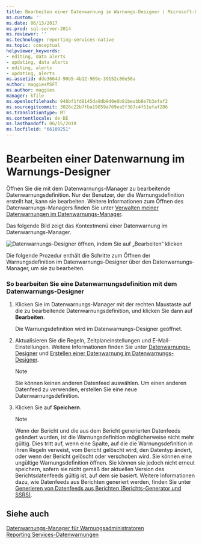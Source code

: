 ```yaml
---
title: Bearbeiten einer Datenwarnung im Warnungs-Designer | Microsoft-Dokumentation
ms.custom: ''
ms.date: 06/13/2017
ms.prod: sql-server-2014
ms.reviewer: ''
ms.technology: reporting-services-native
ms.topic: conceptual
helpviewer_keywords:
- editing, data alerts
- updating, data alerts
- editing, alerts
- updating, alerts
ms.assetid: dde3664d-90b5-4b12-969e-39152c86e58a
author: maggiesMSFT
ms.author: maggies
manager: kfile
ms.openlocfilehash: 948bf1fd8145da9db9d0e0b81beabb8e7b3efaf2
ms.sourcegitcommit: 3026c22b7fba19059a769ea5f367c4f51efaf286
ms.translationtype: MT
ms.contentlocale: de-DE
ms.lasthandoff: 06/15/2019
ms.locfileid: "66109251"
---
```

# <a name="edit-a-data-alert-in-alert-designer"></a>Bearbeiten einer Datenwarnung im Warnungs-Designer
  Öffnen Sie die mit dem Datenwarnungs-Manager zu bearbeitende Datenwarnungsdefinition. Nur der Benutzer, der die Warnungsdefinition erstellt hat, kann sie bearbeiten. Weitere Informationen zum Öffnen des Datenwarnungs-Managers finden Sie unter [Verwalten meiner Datenwarnungen im Datenwarnungs-Manager](manage-my-data-alerts-in-data-alert-manager.md).  
  
 Das folgende Bild zeigt das Kontextmenü einer Datenwarnung im Datenwarnungs-Manager.  
  
 ![Datenwarnungs-Designer öffnen, indem Sie auf „Bearbeiten“ klicken](media/rs-alertmanageriwopendesigner.gif "Open Data Alert Designer by clicking Edit")  
  
 Die folgende Prozedur enthält die Schritte zum Öffnen der Warnungsdefinition im Datenwarnungs-Designer über den Datenwarnungs-Manager, um sie zu bearbeiten.  
  
### <a name="to-edit-a-data-alert-definition-in-data-alert-designer"></a>So bearbeiten Sie eine Datenwarnungsdefinition mit dem Datenwarnungs-Designer  
  
1.  Klicken Sie im Datenwarnungs-Manager mit der rechten Maustaste auf die zu bearbeitende Datenwarnungsdefinition, und klicken Sie dann auf **Bearbeiten**.  
  
     Die Warnungsdefinition wird im Datenwarnungs-Designer geöffnet.  
  
2.  Aktualisieren Sie die Regeln, Zeitplaneinstellungen und E-Mail-Einstellungen. Weitere Informationen finden Sie unter [Datenwarnungs-Designer](../../2014/reporting-services/data-alert-designer.md) und [Erstellen einer Datenwarnung im Datenwarnungs-Designer](create-a-data-alert-in-data-alert-designer.md).  
  
    > [!NOTE]  
    >  Sie können keinen anderen Datenfeed auswählen. Um einen anderen Datenfeed zu verwenden, erstellen Sie eine neue Datenwarnungsdefinition.  
  
3.  Klicken Sie auf **Speichern**.  
  
    > [!NOTE]  
    >  Wenn der Bericht und die aus dem Bericht generierten Datenfeeds geändert wurden, ist die Warnungsdefinition möglicherweise nicht mehr gültig. Dies tritt auf, wenn eine Spalte, auf die die Warnungsdefinition in ihren Regeln verweist, vom Bericht gelöscht wird, den Datentyp ändert, oder wenn der Bericht gelöscht oder verschoben wird. Sie können eine ungültige Warnungsdefinition öffnen. Sie können sie jedoch nicht erneut speichern, sofern sie nicht gemäß der aktuellen Version des Berichtsdatenfeeds gültig ist, auf dem sie basiert. Weitere Informationen dazu, wie Datenfeeds aus Berichten generiert werden, finden Sie unter [Generieren von Datenfeeds aus Berichten (Berichts-Generator und SSRS)](report-builder/generating-data-feeds-from-reports-report-builder-and-ssrs.md).  
  
## <a name="see-also"></a>Siehe auch  
 [Datenwarnungs-Manager für Warnungsadministratoren](../../2014/reporting-services/data-alert-manager-for-alerting-administrators.md)   
 [Reporting Services-Datenwarnungen](../ssms/agent/alerts.md)  
  
  
